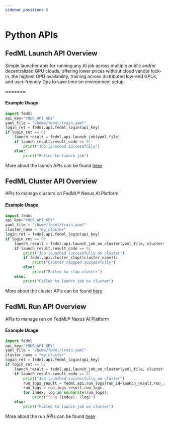 ```yaml
---
sidebar_position: 8
---
```


# Python APIs

## FedML Launch API Overview

Simple launcher apis for running any AI job across multiple public and/or decentralized GPU clouds, offering lower prices without cloud vendor lock-in, the highest GPU availability, training across distributed low-end GPUs, and user-friendly Ops to save time on environment setup.

=======
#### Example Usage

```python
import fedml
api_key="YOUR_API_KEY"
yaml_file = "/home/fedml/train.yaml"
login_ret = fedml.api.fedml_login(api_key)
if login_ret == 0:
    launch_result = fedml.api.launch_job(yaml_file)
    if launch_result.result_code == 0:
        print("Job launched successfully")
    else:
        print("Failed to launch job")
```

More about the launch APIs can be found [here](../open-source/api/api-launch#launch-apis)

## FedML Cluster API Overview

APIs to manage clusters on FedML® Nexus AI Platform

#### Example Usage

```python
import fedml
api_key="YOUR_API_KEY"
yaml_file = "/home/fedml/train.yaml"
cluster_name = "my_cluster"
login_ret = fedml.api.fedml_login(api_key)
if login_ret == 0:
    launch_result = fedml.api.launch_job_on_cluster(yaml_file, cluster=cluster_name)
    if launch_result.result_code == 0:
        print("Job launched successfully on cluster")
        if fedml.api.cluster_stop((cluster_name)):
            print("Cluster stopped successfully")
        else:
            print("Failed to stop cluster")
    else:
        print("Failed to launch job on cluster")
```

More about the cluster APIs can be found [here](../open-source/api/api-launch#cluster-apis)

## FedML Run API Overview

APIs to manage run on FedML® Nexus AI Platform

#### Example Usage

```python
import fedml
api_key="YOUR_API_KEY"
yaml_file = "/home/fedml/train.yaml"
cluster_name = "my_cluster"
login_ret = fedml.api.fedml_login(api_key)
if login_ret == 0:
    launch_result = fedml.api.launch_job_on_cluster(yaml_file, cluster=cluster_name)
    if launch_result.result_code == 0:
        print("Job launched successfully on cluster")
        run_logs_result = fedml.api.run_logs(run_id=launch_result.run_id)
        run_logs = run_logs_result.run_logs
        for index, log in enumerate(run_logs):
            print(f"Log {index}: {log}") 
    else:
        print("Failed to launch job on cluster")
```

More about the run APIs can be found [here](../open-source/api/api-launch#run-apis)
